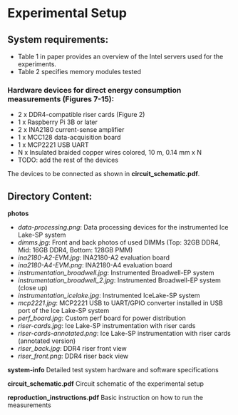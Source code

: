 # Experimental Setup

## System requirements:
- Table 1 in paper provides an overview of the Intel servers used for the experiments.
- Table 2 specifies memory modules tested


### Hardware devices for direct energy consumption measurements (Figures 7-15):
- 2 x DDR4-compatible riser cards (Figure 2)
- 1 x Raspberry Pi 3B or later
- 2 x INA2180 current-sense amplifier
- 1 x MCC128 data-acquisition board
- 1 x MCP2221 USB UART
- N x Insulated braided copper wires colored, 10 m, 0.14 mm x N
- TODO: add the rest of the devices

The devices to be connected as shown in **circuit_schematic.pdf**.


## Directory Content:

**photos**
- *data-processing.png*: Data processing devices for the instrumented Ice Lake-SP system
- *dimms.jpg*: Front and back photos of used DIMMs (Top: 32GB DDR4, Mid: 16GB DDR4, Bottom: 128GB PMM)
- *ina2180-A2-EVM.jpg*: INA2180-A2 evaluation board
- *ina2180-A4-EVM.png*: INA2180-A4 evaluation board
- *instrumentation_broadwell.jpg*:  Instrumented Broadwell-EP system 
- *instrumentation_broadwell_2.jpg*: Instrumented Broadwell-EP system (close up)
- *instrumentation_icelake.jpg*: Instrumented IceLake-SP system
- *mcp2221.jpg*: MCP2221 USB to UART/GPIO converter installed in USB port of the Ice Lake-SP system
- *perf_board.jpg*: Custom perf board for power distribution
- *riser-cards.jpg*: Ice Lake-SP instrumentation with riser cards 
- *riser-cards-annotated.png*: Ice Lake-SP instrumentation with riser cards (annotated version)
- *riser_back.jpg*: DDR4 riser front view
- *riser_front.png*: DDR4 riser back view

**system-info**
Detailed test system hardware and software specifications

**circuit_schematic.pdf**
Circuit schematic of the experimental setup

**reproduction_instructions.pdf**
Basic instruction on how to run the measurements
